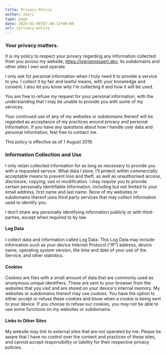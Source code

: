```yaml
---
title: Privacy Policy
author: Joeri
type: page
date: 2020-03-06T07:48:13+00:00
url: /privacy-policy
---
```

### Your privacy matters.

It is my policy to respect your privacy regarding any information collected from you across my website, https://joerismissaert.dev, its subdomains and other sites I own and operate.

I only ask for personal information when I truly need it to provide a service to you. I collect it by fair and lawful means, with your knowledge and consent. I also let you know why I'm collecting it and how it will be used.

You are free to refuse my request for your personal information, with the understanding that I may be unable to provide you with some of my services.

Your continued use of any of my websites or subdomains thereof will be regarded as acceptance of my practices around privacy and personal information. If you have any questions about how I handle user data and personal information, feel free to contact me.

This policy is effective as of 1 August 2019.

### Information Collection and Use

I only retain collected information for as long as necessary to provide you with a requested service. What data I store, I’ll protect within commercially acceptable means to prevent loss and theft, as well as unauthorised access, disclosure, copying, use or modification. I may require you to provide certain personally identifiable information, including but not limited to your email address, first name and last name. None of my websites or subdomains thereof uses third party services that may collect information used to identify you.

I don’t share any personally identifying information publicly or with third-parties, except when required to by law.

#### Log Data

I collect data and information called Log Data. This Log Data may include information such as your device Internet Protocol (“IP”) address, device name, operating system version, the time and date of your use of the Service, and other statistics.

#### Cookies

Cookies are files with a small amount of data that are commonly used as anonymous unique identifiers. These are sent to your browser from the websites that you visit and are stored on your device's internal memory. My websites or subdomains thereof may use cookies. You have the option to either accept or refuse these cookies and know when a cookie is being sent to your device. If you choose to refuse our cookies, you may not be able to use some functions on my websites or subdomains.

#### Links to Other Sites

My website may link to external sites that are not operated by me. Please be aware that I have no control over the content and practices of these sites, and cannot accept responsibility or liability for their respective privacy policies.
